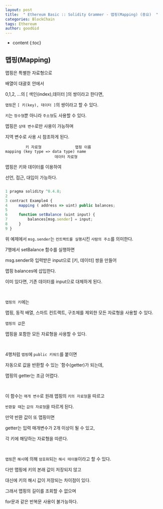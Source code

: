 ```yaml
---
layout: post
title:  " Ethereum Basic :: Solidity Grammer - 맵핑(Mapping) (중요)  "
categories: BlockChain
tags: Ethereum
author: goodGid
---
```

* content
{:toc}


## 맵핑(Mapping)

맵핑은 특별한 자료형으로

배열이 대괄호 안에서

0,1,2, ...의 [ 색인(index),데이터 ]의 쌍이라고 한다면,

`맵핑`은 `[ 키(key), 데이터 ]`의 쌍이라고 할 수 있다.

`키`는 `정수형`뿐 아니라 `주소형`도 사용할 수 있다.

맵핑은 `상태 변수`로만 사용이 가능하며 

지역 변수로 사용 시 참조하게 된다.

```
         키 자료형               맵핑 이름
mapping (key type => data type) name
                      데이터 자료형
```

맵핑은 키와 데이터를 이용하여

선언, 접근, 대입이 가능하다.


``` js

1 pragma solidity ^0.4.8; 
2 
3 contract Example4 {
4     mapping ( address => uint) public balances;
5
6     function setBalance (uint input) {
7         balances[msg.sender] = input;
8     }
9 }

```

위 예제에서 `msg.sender`는 `컨트랙트를 실행`시킨 `사람의 주소`를 의미한다.

7행에서 setBalance 함수를 실행하면

msg.sender와 입력받은 input으로 [키, 데이터] 쌍을 만들어

맵핑 balances에 삽입한다.

이미 있다면, 기존 데이터를 input으로 대체하게 된다.

<br>

`맵핑의 키`에는 

맵핑, 동적 배열, 스마트 컨트랙트, 구조체를 제외한 모든 자료형을 사용할 수 있다.

`맵핑의 값`은

맵핑을 포함한 모든 자료형을 사용할 수 있다.

<br>

4행처럼 `맵핑`에 `public 키워드`를 붙이면

자동으로 값을 반환할 수 있는 `함수(getter)가 되는데,

맵핑의 getter는 조금 어렵다.

<br>

이 함수는 `매개 변수`로 원래 맵핑의 `키의 자료형`을 따르고

`반환할 때`는 `값의 자료형`을 따르게 된다.

만약 반환 값이 또 맵핑이면 

getter는 입력 매개변수가 2개 이상이 될 수 있고,

각 키에 해당하는 자료형을 따른다.

<br>

`맵핑`은 `해시`에 의해 `암호화`되는 `해시 테이블`이라고 할 수 있다.

다만 맵핑에 키의 본래 값이 저장되지 않고

대신에 키의 해시 값이 저장되는 차이점이 있다.

그래서 맵핑의 길이를 조회할 수 없으며

for문과 같은 반복문 사용이 불가능하다.